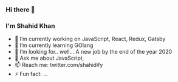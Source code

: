 <!--
**shahidify/shahidify** is a ✨ _special_ ✨ repository because its `README.md` (this file) appears on your GitHub profile.
-->

### Hi there 👋

### I'm Shahid Khan

- 🔭 I’m currently working on JavaScript, React, Redux, Gatsby
- 🌱 I’m currently learning GOlang
- 🤔 I’m looking for.. well... A new job by the end of the year 2020
- 💬 Ask me about JavaScript, 
- 📫 Reach me: twitter.com/shahidify 
- ⚡ Fun fact: ...
